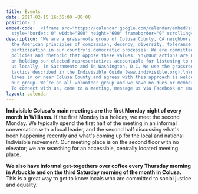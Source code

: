 ```yaml
---
title: Events
date: 2017-02-15 16:36:00 -08:00
position: 1
embed-code: '<iframe src="https://calendar.google.com/calendar/embed?src=indivisiblecolusa%40gmail.com&ctz=America/Los_Angeles"
  style="border: 0" width="800" height="600" frameborder="0" scrolling="no"></iframe>'
description: "We are a grassroots group of Colusa County, CA neighbors who embrace
  the American principles of compassion, decency, diversity, tolerance, equality and
  participation in our country's democratic processes. We are committed to countering
  policies and rhetoric that oppose these values. \n\nOur actions are mostly focused
  on holding our elected representatives accountable for listening to us and representing
  us locally, in Sacramento and in Washington, D.C. We use the grassroots advocacy
  tactics described in the Indivisible Guide (www.indivisible.org).\n\nEveryone who
  lives in or near Colusa County and agrees with this approach is welcome to join
  our group. We’re an all-volunteer group and we have no dues or membership obligations.
  To connect with us, come to a meeting, message us via Facebook or email us at indivisiblecolusa@gmail.com."
layout: calendar
---
```


**Indivisible Colusa's main meetings are the first Monday night of every month in Williams.** If the first Monday is a holiday, we meet the second Monday. We typically spend the first half of the meeting in an informal conversation with a local leader, and the second half discussing what's been happening recently and what's coming up for the local and national Indivisible movement. Our meeting place is on the second floor with no elevator; we are searching for an accessible, centrally located meeting place. 

**We also have informal get-togethers over coffee every Thursday morning in Arbuckle and on the third Saturday morning of the month in Colusa.** This is a great way to get to know locals who are committed to social justice and equality. 